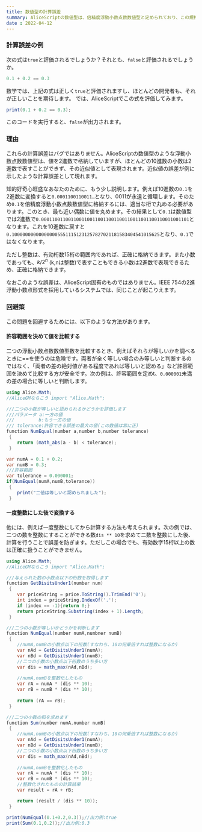 ```yaml
---
title: 数値型の計算誤差
summary: AliceScriptの数値型は、倍精度浮動小数点数数値型と定められており、この規格はIEEE754として標準化されています。 しかしこの数値型で小数の計算をしているとき、その計算結果が期待通りでないことがあります。この記事では、その理由について説明します。
date : 2022-04-12
---
```


### 計算誤差の例
次の式は`true`と評価されるでしょうか？それとも、`false`と評価されるでしょうか。
```cs title="AliceScript"
0.1 + 0.2 == 0.3
```
数学では、上記の式は正しく`true`と評価されますし、ほとんどの開発者も、それが正しいことを期待します。 では、AliceScriptでこの式を評価してみます。

```cs title="AliceScript"
print(0.1 + 0.2 == 0.3);
```
このコードを実行すると、`false`が出力されます。

### 理由
これらの計算誤差はバグではありません。AliceScriptの数値型のような浮動小数点数数値型は、値を2進数で格納していますが、ほとんどの10進数の小数は2進数で表すことができず、その近似値として表現されます。近似値の誤差が例に示したような計算誤差として現れます。

知的好奇心旺盛なあなたのために、もう少し説明します。例えば10進数の`0.1`を2進数に変換すると`0.0001100110011…`となり、0011が永遠と循環します。そのため`0.1`を倍精度浮動小数点数数値型に格納するには、適当な桁で丸める必要があります。このとき、最も近い偶数に値を丸めます。その結果として`0.1`は数値型では2進数で`0.0001100110011001100110011001100110011001100110011001101`となります。これを10進数に戻すと`0.1000000000000000055511151231257827021181583404541015625`となり、`0.1`ではなくなります。

ただし整数は、有効桁数15桁の範囲内であれば、正確に格納できます。また小数であっても、$k/2^n$ (k,nは整数)で表すこともできる小数は2進数で表現できるため、正確に格納できます。

なおこのような誤差は、AliceScript固有のものではありません。IEEE 754の2進浮動小数点形式を採用しているシステムでは、同じことが起こりえます。

### 回避策
この問題を回避するためには、以下のような方法があります。
#### 許容範囲を決めて値を比較する
二つの浮動小数点数数値型数を比較するとき、例えばそれらが等しいかを調べるときに==を使うのは危険です。両者が全く等しい場合のみ等しいと判断するのではなく、「両者の差の絶対値がある程度であれば等しいと認める」など許容範囲を決めて比較する方が安全です。次の例は、許容範囲を定めt、`0.000001`未満の差の場合に等しいと判断します。

```cs title="AliceScript"
using Alice.Math;
//AliceGMならこう import "Alice.Math";

///二つの小数が等しいと認められるかどうかを評価します
///パラメータ a:一方の値
///         b:もう一方の値
/// tolerance:許容できる誤差の最大の値(この数値は常に正)     
function NumEqual(number a,number b,number tolerance)
 {
    return (math_abs(a - b) < tolerance);
 }

var numA = 0.1 + 0.2;
var numB = 0.3;
///許容範囲
var tolerance = 0.000001;
if(NumEqual(numA,numB,tolerance))
 {
    print("二値は等しいと認められました");
 }
```


#### 一度整数にした後で変換する
他には、例えば一度整数にしてから計算する方法も考えられます。次の例では、二つの数を整数にすることができる数`dis ** 10`を求めて二数を整数にした後、計算を行うことで誤差を防ぎます。ただしこの場合でも、有効数字15桁以上の数は正確に扱うことができません。

```cs title="AliceScript"
using Alice.Math;
//AliceGMならこう import "Alice.Math";

///与えられた数の小数点以下の桁数を取得します
function GetDisitsUnder1(number num)
 {
    var priceString = price.ToString().TrimEnd('0');
    int index = priceString.IndexOf('.');
    if (index == -1){return 0;}
    return priceString.Substring(index + 1).Length;
 }

///二つの小数が等しいかどうかを判断します
function NumEqual(number numA,numbner numB)
 {
    //numA,numBの小数点以下の桁数(すなわち、10の何乗倍すれば整数になるか)
    var nAd = GetDisitsUnder1(numA);
    var nBd = GetDisitsUnder1(numB);
    //二つの小数の小数点以下桁数のうち多い方
    var dis = math_max(nAd,nBd);
    
    //numA,numBを整数化したもの
    var rA = numA * (dis ** 10);
    var rB = numB * (dis ** 10);
    
    return (rA == rB);
 }

///二つの小数の和を求めます
function Sum(number numA,number numB)
 {
    //numA,numBの小数点以下の桁数(すなわち、10の何乗倍すれば整数になるか)
    var nAd = GetDisitsUnder1(numA);
    var nBd = GetDisitsUnder1(numB);
    //二つの小数の小数点以下桁数のうち多い方
    var dis = math_max(nAd,nBd);
    
    //numA,numBを整数化したもの
    var rA = numA * (dis ** 10);
    var rB = numB * (dis ** 10);
    //整数化されたものの計算結果
    var result = rA + rB;

    return (result / (dis ** 10));
 }

print(NumEqual(0.1+0.2,0.3));//出力例:true
print(Sum(0.1,0.2));//出力例:0.3
```

